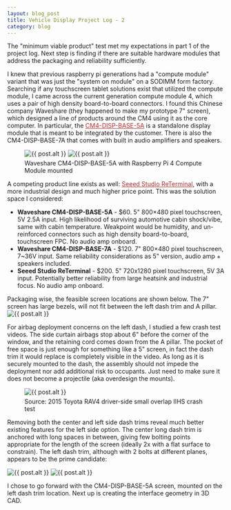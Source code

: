 ```yaml
---
layout: blog_post
title: Vehicle Display Project Log - 2
category: blog
---
```


The "minimum viable product" test met my expectations in part 1 of the project log. Next step is finding if there are suitable hardware modules that address the packaging and reliability sufficiently.

I knew that previous raspberry pi generations had a "compute module" variant that was just the "system on module" on a SODIMM form factory. Searching if any touchscreen tablet solutions exist that utilized the compute module, I came across the current generation compute module 4, which uses a pair of high density board-to-board connectors. I found this Chinese company Waveshare (they happened to make my prototype 7" screen), which designed a line of products around the CM4 using it as the core computer. In particular, the <a href="https://www.waveshare.com/wiki/CM4-DISP-BASE-5A" style="color: #a83232" target="_blank">CM4-DISP-BASE-5A</a> is a standalone display module that is meant to be integrated by the customer. There is also the CM4-DISP-BASE-7A that comes with built in audio amplifiers and speakers.

<figure>
    <img src="{{site.url}}/img/blog/car_display2/waveshare1.png" class="img-responsive img-centered" alt="{{ post.alt }}">
    <img src="{{site.url}}/img/blog/car_display2/waveshare2.png" class="img-responsive img-centered" alt="{{ post.alt }}" style="margin-bottom: 5px">
    <figcaption class="text-center">Waveshare CM4-DISP-BASE-5A with Raspberry Pi 4 Compute Module mounted</figcaption>
</figure>

A competing product line exists as well: <a href="https://www.seeedstudio.com/ReTerminal-with-CM4-p-4904.html" style="color: #a83232" target="_blank">Seeed Studio ReTerminal</a>, with a more industrial design and much higher price point. This was the solution space I considered:

* **Waveshare CM4-DISP-BASE-5A** - $60. 5" 800×480 pixel touchscreen, 5V 2.5A input. High likelihood of surviving automotive cabin shock/vibe, same with cabin temperature. Weakpoint would be humidity, and un-reinforced connectors such as high density board-to-board, touchscreen FPC. No audio amp onboard.
* **Waveshare CM4-DISP-BASE-7A** - $120. 7" 800×480 pixel touchscreen, 7~36V input. Same reliability considerations as 5" version, audio amp + speakers included.
* **Seeed Studio ReTerminal** - $200. 5" 720x1280 pixel touchscreen, 5V 3A input. Potentially better reliability from large heatsink and industrial focus. No audio amp onboard.

Packaging wise, the feasible screen locations are shown below. The 7" screen has large bezels, will not fit between the left dash trim and A pillar.
<img src="{{ 'img/blog/car_display2/dash_scstudy.jpg' | resize: '800x800>' }}" class="img-responsive img-centered" alt="{{ post.alt }}">

For airbag deployment concerns on the left dash, I studied a few crash test videos. The side curtain airbags stop about 6" before the corner of the window, and the retaining cord comes down from the A pillar. The pocket of free space is just enough for something like a 5" screen, in fact the dash trim it would replace is completely visible in the video. As long as it is securely mounted to the dash, the assembly should not impede the deployment nor add additional risk to occupants. Just need to make sure it does not become a projectile (aka overdesign the mounts).

<figure>
    <img src="{{ 'img/blog/car_display2/RAV4_crashtest.gif' | resize: '800x800>' }}" class="img-responsive img-centered" alt="{{ post.alt }}" style="margin-bottom: 5px">
    <figcaption class="text-center">Source: 2015 Toyota RAV4 driver-side small overlap IIHS crash test </figcaption>
</figure>

Removing both the center and left side dash trims reveal much better existing features for the left side option. The center long dash trim is anchored with long spaces in between, giving few bolting points appropriate for the length of the screen (ideally 2x with a flat surface to constrain). The left dash trim, although with 2 bolts at different planes, appears to be the prime candidate:

<img src="{{ 'img/blog/car_display2/remove_trim.jpg' | resize: '800x800>' }}" class="img-responsive img-centered" alt="{{ post.alt }}">
<img src="{{ 'img/blog/car_display2/trim_off.jpg' | resize: '800x800>' }}" class="img-responsive img-centered" alt="{{ post.alt }}">

I chose to go forward with the CM4-DISP-BASE-5A screen, mounted on the left dash trim location. Next up is creating the interface geometry in 3D CAD.

